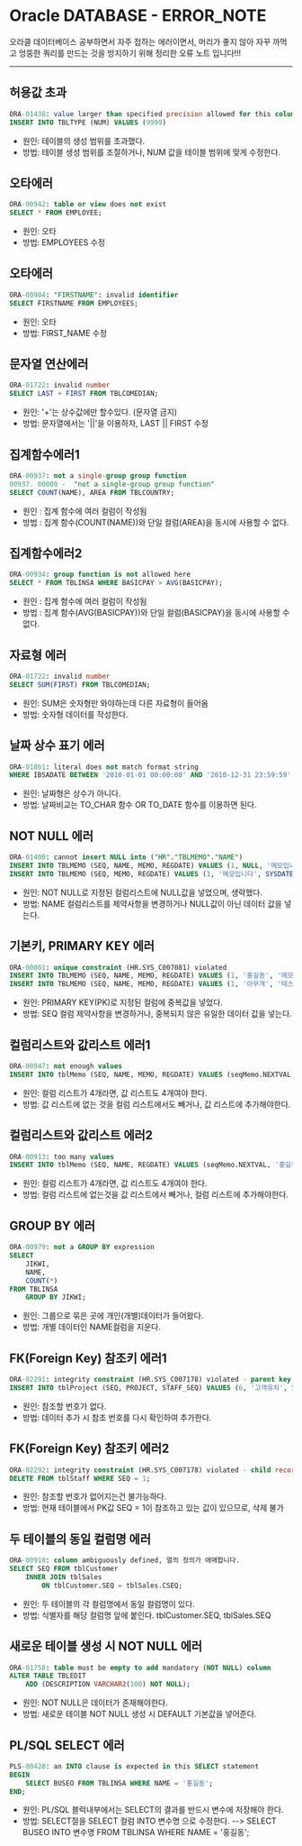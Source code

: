 # Oracle DATABASE - ERROR_NOTE
오라클 데이터베이스 공부하면서 자주 접하는 에러이면서, 머리가 좋지 않아 자꾸 까먹고 엉뚱한 쿼리를 만드는 것을 방지하기 위해 정리한 오류 노트 입니다!!!
___

## 허용값 초과
```SQL
ORA-01438: value larger than specified precision allowed for this column      
INSERT INTO TBLTYPE (NUM) VALUES (9999)
```
- 원인: 테이블의 생성 범위를 초과했다.
- 방법: 테이블 생성 범위를 조절하거나, NUM 값을 테이블 범위에 맞게 수정한다.   

## 오타에러 
```SQL
ORA-00942: table or view does not exist        
SELECT * FROM EMPLOYEE;
```
- 원인: 오타
- 방법: EMPLOYEES 수정    

## 오타에러
```SQL
ORA-00904: "FIRSTNAME": invalid identifier       
SELECT FIRSTNAME FROM EMPLOYEES;
```
- 원인: 오타
- 방법: FIRST_NAME 수정

## 문자열 연산에러    
```SQL
ORA-01722: invalid number     
SELECT LAST + FIRST FROM TBLCOMEDIAN;
```
- 원인: '+'는 상수값에만 할수있다. (문자열 금지)  
- 방법: 문자열에서는 '||'을 이용하자,  LAST || FIRST 수정  

## 집계함수에러1
```SQL
ORA-00937: not a single-group group function    
00937. 00000 -  "not a single-group group function"           
SELECT COUNT(NAME), AREA FROM TBLCOUNTRY;
```
- 원인 : 집계 함수에 여러 컬럼이 작성됨
- 방법 : 집계 함수(COUNT(NAME))와 단일 컬럼(AREA)을 동시에 사용할 수 없다.    

## 집계함수에러2
```SQL
ORA-00934: group function is not allowed here      
SELECT * FROM TBLINSA WHERE BASICPAY > AVG(BASICPAY);      
```
- 원인 : 집계 함수에 여러 컬럼이 작성됨
- 방법 : 집계 함수(AVG(BASICPAY))와 단일 컬럼(BASICPAY)을 동시에 사용할 수 없다.       
      
## 자료형 에러
```SQL
ORA-01722: invalid number    
SELECT SUM(FIRST) FROM TBLCOMEDIAN;         
```
- 원인: SUM은 숫자형만 와야하는데 다른 자료형이 들어옴         
- 방법: 숫자형 데이터를 작성한다.

## 날짜 상수 표기 에러
```SQL
ORA-01861: literal does not match format string
WHERE IBSADATE BETWEEN '2010-01-01 00:00:00' AND '2010-12-31 23:59:59';
```
- 원인: 날짜형은 상수가 아니다.
- 방법: 날짜비교는 TO_CHAR 함수 OR TO_DATE 함수를 이용하면 된다.

## NOT NULL 에러
```SQL
ORA-01400: cannot insert NULL into ("HR"."TBLMEMO"."NAME")
INSERT INTO TBLMEMO (SEQ, NAME, MEMO, REGDATE) VALUES (1, NULL, '메모입니다', SYSDATE);
INSERT INTO TBLMEMO (SEQ, MEMO, REGDATE) VALUES (1, '메모입니다', SYSDATE);
```
- 원인: NOT NULL로 지정된 컬럼리스트에 NULL값을 넣었으며, 생략했다.
- 방법: NAME 컬럼리스트를 제약사항을 변경하거나 NULL값이 아닌 데이터 값을 넣는다.

## 기본키, PRIMARY KEY 에러
```SQL
ORA-00001: unique constraint (HR.SYS_C007081) violated
INSERT INTO TBLMEMO (SEQ, NAME, MEMO, REGDATE) VALUES (1, '홍길동', '메모입니다', SYSDATE);
INSERT INTO TBLMEMO (SEQ, NAME, MEMO, REGDATE) VALUES (1, '아무개', '테스트용', SYSDATE);
```
- 원인: PRIMARY KEY(PK)로 지정된 컬럼에 중복값을 넣었다.
- 방법: SEQ 컬럼 제약사항을 변경하거나, 중복되지 않은 유일한 데이터 값을 넣는다.

## 컬럼리스트와 값리스트 에러1
```SQL
ORA-00947: not enough values
INSERT INTO tblMemo (SEQ, NAME, MEMO, REGDATE) VALUES (seqMemo.NEXTVAL, '홍길동', SYSDATE);
```
- 원인: 컬럼 리스트가 4개라면, 값 리스트도 4개여야 한다.
- 방법: 값 리스트에 없는 것을 컬럼 리스트에서도 빼거나, 값 리스트에 추가해야한다.

## 컬럼리스트와 값리스트 에러2
```SQL
ORA-00913: too many values
INSERT INTO tblMemo (SEQ, NAME, REGDATE) VALUES (seqMemo.NEXTVAL, '홍길동', '메모입니다', SYSDATE);
```
- 원인: 컬럼 리스트가 4개라면, 값 리스트도 4개여야 한다.
- 방법: 컬럼 리스트에 없는것을 값 리스트에서 빼거나, 컬럼 리스트에 추가해야한다.

## GROUP BY 에러
```SQL
ORA-00979: not a GROUP BY expression
SELECT 
    JIKWI,
    NAME,
    COUNT(*)
FROM TBLINSA
    GROUP BY JIKWI;
```
- 원인: 그룹으로 묶은 곳에 개인(개별)데이터가 들어왔다.
- 방법: 개별 데이터인 NAME컬럼을 지운다.

## FK(Foreign Key) 참조키 에러1
```SQL
ORA-02291: integrity constraint (HR.SYS_C007178) violated - parent key not found
INSERT INTO tblProject (SEQ, PROJECT, STAFF_SEQ) VALUES (6, '고객유치', 5);  
```
- 원인: 참조할 번호가 없다.
- 방법: 데이터 추가 시 참조 번호를 다시 확인하여 추가한다.

## FK(Foreign Key) 참조키 에러2
```SQL
ORA-02292: integrity constraint (HR.SYS_C007178) violated - child record found
DELETE FROM tblStaff WHERE SEQ = 1;
```
- 원인: 참조할 번호가 없어지는건 불가능하다.
- 방법: 현재 테이블에서 PK값 SEQ = 1이 참조하고 있는 값이 있으므로, 삭제 불가

## 두 테이블의 동일 컬럼명 에러
```SQL
ORA-00918: column ambiguously defined, 열의 정의가 애매합니다.
SELECT SEQ FROM tblCustomer    
    INNER JOIN tblSales
        ON tblCustomer.SEQ = tblSales.CSEQ;
```
- 원인: 두 테이블의 각 컬럼명에서 동일 컬럼명이 있다.
- 방법: 식별자를 해당 컬럼명 앞에 붙인다. tblCustomer.SEQ, tblSales.SEQ

## 새로운 테이블 생성 시 NOT NULL 에러
```SQL
ORA-01758: table must be empty to add mandatory (NOT NULL) column
ALTER TABLE TBLEDIT
    ADD (DESCRIPTION VARCHAR2(100) NOT NULL);
```
- 원인: NOT NULL은 데이터가 존재해야한다.
- 방법: 새로운 테이블 NOT NULL 생성 시 DEFAULT 기본값을 넣어준다. 

## PL/SQL SELECT 에러
```SQL
PLS-00428: an INTO clause is expected in this SELECT statement
BEGIN
    SELECT BUSEO FROM TBLINSA WHERE NAME = '홍길동';
END;
```
- 원인: PL/SQL 블럭내부에서는 SELECT의 결과를 반드시 변수에 저장해야 한다.
- 방법: SELECT절을 SELECT 컬럼 INTO 변수명 으로 수정한다.
   --> SELECT BUSEO INTO 변수명 FROM TBLINSA WHERE NAME = '홍길동';
